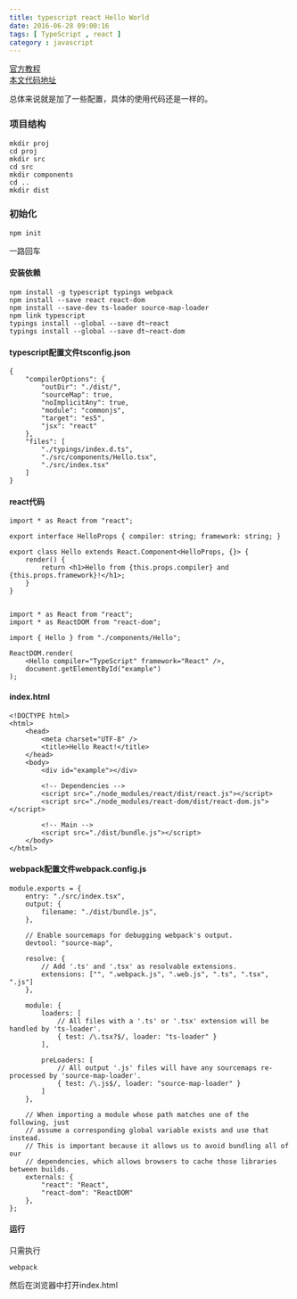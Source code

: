 ```yaml
---
title: typescript react Hello World
date: 2016-06-28 09:00:16
tags: [ TypeScript , react ]
category : javascript
---
```


[官方教程](https://www.typescriptlang.org/docs/handbook/react-&-webpack.html)  
[本文代码地址](https://github.com/lixiaoyang1992/React-Webpack-typescript)

总体来说就是加了一些配置，具体的使用代码还是一样的。

### 项目结构  

    mkdir proj
    cd proj
    mkdir src
    cd src
    mkdir components
    cd ..
    mkdir dist

### 初始化

    npm init

一路回车

#### 安装依赖

    npm install -g typescript typings webpack
    npm install --save react react-dom
    npm install --save-dev ts-loader source-map-loader
    npm link typescript
    typings install --global --save dt~react
    typings install --global --save dt~react-dom

#### typescript配置文件tsconfig.json

    {
        "compilerOptions": {
            "outDir": "./dist/",
            "sourceMap": true,
            "noImplicitAny": true,
            "module": "commonjs",
            "target": "es5",
            "jsx": "react"
        },
        "files": [
            "./typings/index.d.ts",
            "./src/components/Hello.tsx",
            "./src/index.tsx"
        ]
    }

#### react代码

    import * as React from "react";

    export interface HelloProps { compiler: string; framework: string; }

    export class Hello extends React.Component<HelloProps, {}> {
        render() {
            return <h1>Hello from {this.props.compiler} and {this.props.framework}!</h1>;
        }
    }


    import * as React from "react";
    import * as ReactDOM from "react-dom";

    import { Hello } from "./components/Hello";

    ReactDOM.render(
        <Hello compiler="TypeScript" framework="React" />,
        document.getElementById("example")
    );

#### index.html

    <!DOCTYPE html>
    <html>
        <head>
            <meta charset="UTF-8" />
            <title>Hello React!</title>
        </head>
        <body>
            <div id="example"></div>

            <!-- Dependencies -->
            <script src="./node_modules/react/dist/react.js"></script>
            <script src="./node_modules/react-dom/dist/react-dom.js"></script>

            <!-- Main -->
            <script src="./dist/bundle.js"></script>
        </body>
    </html>

#### webpack配置文件webpack.config.js

    module.exports = {
        entry: "./src/index.tsx",
        output: {
            filename: "./dist/bundle.js",
        },

        // Enable sourcemaps for debugging webpack's output.
        devtool: "source-map",

        resolve: {
            // Add '.ts' and '.tsx' as resolvable extensions.
            extensions: ["", ".webpack.js", ".web.js", ".ts", ".tsx", ".js"]
        },

        module: {
            loaders: [
                // All files with a '.ts' or '.tsx' extension will be handled by 'ts-loader'.
                { test: /\.tsx?$/, loader: "ts-loader" }
            ],

            preLoaders: [
                // All output '.js' files will have any sourcemaps re-processed by 'source-map-loader'.
                { test: /\.js$/, loader: "source-map-loader" }
            ]
        },

        // When importing a module whose path matches one of the following, just
        // assume a corresponding global variable exists and use that instead.
        // This is important because it allows us to avoid bundling all of our
        // dependencies, which allows browsers to cache those libraries between builds.
        externals: {
            "react": "React",
            "react-dom": "ReactDOM"
        },
    };

#### 运行

只需执行  

    webpack

然后在浏览器中打开index.html
